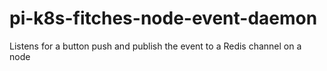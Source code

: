 # pi-k8s-fitches-node-event-daemon
Listens for a button push and publish the event to a Redis channel on a node
